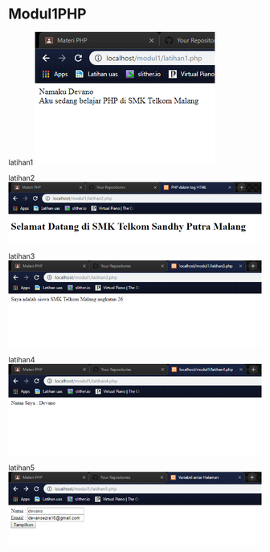 # Modul1PHP
latihan1
![alt text](https://github.com/Devanoezra/Modul1PHP/blob/master/latihan1.PNG)

latihan2
![alt text](https://github.com/Devanoezra/Modul1PHP/blob/master/latihan2.PNG)

latihan3
![alt text](https://github.com/Devanoezra/Modul1PHP/blob/master/latihan3.PNG)

latihan4
![alt text](https://github.com/Devanoezra/Modul1PHP/blob/master/latihan4.PNG)

latihan5
![alt text](https://github.com/Devanoezra/Modul1PHP/blob/master/latihan5.PNG)
